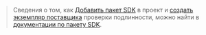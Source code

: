 <!-- markdownlint-disable MD041-->

> Сведения о том, как [Добавить пакет SDK](https://docs.microsoft.com/graph/sdks/sdk-installation) в проект и [создать экземпляр поставщика](https://docs.microsoft.com/graph/sdks/choose-authentication-providers) проверки подлинности, можно найти в [документации по пакету SDK](https://docs.microsoft.com/graph/sdks/sdks-overview). 
